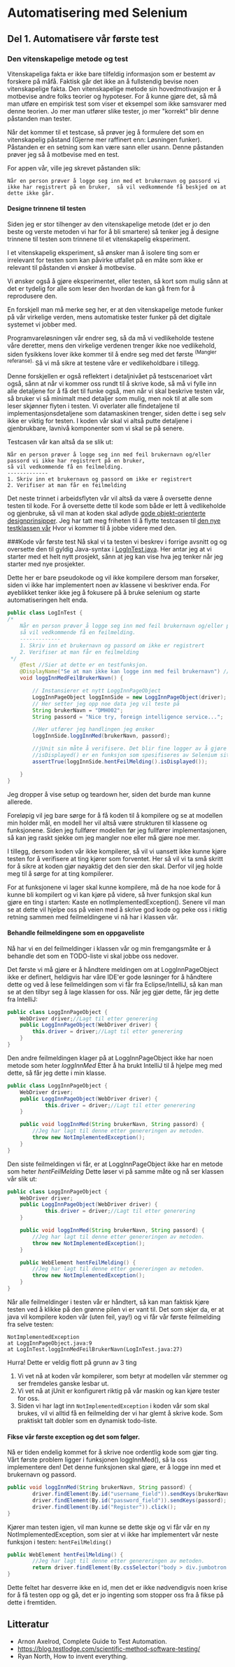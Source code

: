 # Automatisering med Selenium
## Del 1. Automatisere vår første test
### Den vitenskapelige metode og test
Vitenskapeliga fakta er ikke bare tilfeldig informasjon som er bestemt av forskere på måfå.
Faktisk går det ikke an å fullstendig bevise noen vitenskapelige fakta.
Den vitenskapelige metode sin hovedmotivasjon er å motbevise andre folks teorier og hypoteser.
For å kunne gjøre det, så må man utføre en empirisk test som viser
et eksempel som ikke samsvarer med denne teorien.
Jo mer man utfører slike tester, jo mer "korrekt" blir denne påstanden man tester.

Når det kommer til et testcase, så prøver jeg å formulere det som 
en vitenskapelig påstand (Gjerne mer raffinert enn: Løsningen funker). Påstanden er en setning som kan være sann eller usann.
Denne påstanden prøver jeg så å motbevise med en test.

For appen vår, ville jeg skrevet påstanden slik:

`Når en person prøver å logge seg inn med et brukernavn og passord vi ikke har registrert på en bruker, 
så vil vedkommende få beskjed om at dette ikke går.`

#### Designe trinnene til testen
Siden jeg er stor tilhenger av den vitenskapelige metode (det er jo den beste og verste metoden vi har for å bli smartere)
så tenker jeg å designe trinnene til testen som trinnene til et vitenskapelig eksperiment.

I et vitenskapelig eksperiment, så ønsker man å isolere ting som er irrelevant for testen som kan påvirke utfallet på en måte
som ikke er relevant til påstanden vi ønsker å motbevise.

Vi ønsker også å gjøre eksperimentet, eller testen, 
så kort som mulig sånn at det er tydelig for alle som leser den hvordan de kan gå frem for å reprodusere den.

En forskjell man må merke seg her, er at den vitenskapelige metode funker på vår virkelige verden, mens automatiske tester funker på det digitale systemet vi jobber med.

Programvareløsningen vår endrer seg, så da må vi vedlikeholde testene våre deretter, mens den virkelige verdenen trenger ikke noe vedlikehold, siden fysikkens lover ikke kommer til å endre seg med det første <sup>(Mangler referanse).</sup>
Så vi må sikre at testene våre er vedlikeholdbare i tillegg.

Denne forskjellen er også reflektert i detaljnivået på testscenarioet vårt også, 
sånn at når vi kommer oss rundt til å skrive kode, 
så må vi fylle inn alle detaljene for å få det til funke også, men når vi skal beskrive testen vår, 
så bruker vi så minimalt med detaljer som mulig, men nok til at alle som leser
skjønner flyten i testen. Vi overlater alle findetaljene til implementasjonsdetaljene som datamaskinen trenger, siden dette
i seg selv ikke er viktig for testen.
I koden vår skal vi altså putte detaljene i gjenbrukbare, lavnivå komponenter som vi skal se på senere.

Testcasen vår kan altså da se slik ut:

```
Når en person prøver å logge seg inn med feil brukernavn og/eller passord vi ikke har registrert på en bruker, 
så vil vedkommende få en feilmelding.
-------------
1. Skriv inn et brukernavn og passord om ikke er registrert
2. Verifiser at man får en feilmelding
```

Det neste trinnet i arbeidsflyten vår vil altså da være å oversette denne testen til kode.
For å oversette dette til kode som både er lett å vedlikeholde og gjenbruke, så vil man at koden skal adlyde
[gode objekt-orienterte designprinsipper](prinsipper.md).
Jeg har tatt meg friheten til å flytte testcasen til [den nye testklassen vår](../../../java-app/src/test/java/LogInTest.java)
Hvor vi kommer til å jobbe videre med den.

###Kode vår første test
Nå skal vi ta testen vi beskrev i forrige avsnitt og og oversette den til gyldig Java-syntax i [LogInTest.java](../../../java-app/src/test/java/LogInTest.java).
Her antar jeg at vi starter med et helt nytt prosjekt, sånn at jeg kan vise hva jeg tenker når jeg starter med nye prosjekter.

Dette her er bare pseudokode og vil ikke kompilere dersom man forsøker, siden vi ikke har implementert noen av klassene vi beskriver enda.
For øyeblikket tenker ikke jeg å fokusere på å bruke selenium og starte automatiseringen helt enda.
```Java
public class LogInTest {
/*
    Når en person prøver å logge seg inn med feil brukernavn og/eller passord vi ikke har registrert på en bruker,
    så vil vedkommende få en feilmelding.
    -------------
    1. Skriv inn et brukernavn og passord om ikke er registrert
    2. Verifiser at man får en feilmelding
 */
    @Test //Sier at dette er en testfunksjon.
    @DisplayName("Se at man ikke kan logge inn med feil brukernavn") // Hvordan vi vil kunne se denne testen i logger.
    void loggInnMedFeilBrukerNavn() {

        // Instansierer et nytt LoggInnPageObject
        LoggInnPageObject loggInnSide = new LoggInnPageObject(driver);
        // Her setter jeg opp noe data jeg vil teste på
        String brukerNavn = "DMH002";
        String passord = "Nice try, foreign intelligence service...";

        //Her utfører jeg handlingen jeg ønsker
        loggInnSide.loggInnMed(brukerNavn, passord);

        //jUnit sin måte å verifisere. Det blir fine logger av å gjøre det på denne måten.
        //isDisplayed() er en funksjon som spesifiseres av Selenium sitt WebElement-interface.
        assertTrue(loggInnSide.hentFeilMelding().isDisplayed());

    }
}
```
Jeg dropper å vise setup og teardown her, siden det burde man kunne allerede.

Foreløpig vil jeg bare sørge for å få koden til å kompilere og se at modellen min holder mål, en modell her vil altså være strukturen
til klassene og funksjonene. Siden jeg fullfører modellen før jeg fullfører implementasjonen, så kan jeg raskt sjekke om jeg mangler noe eller
må gjøre noe mer.

I tillegg, dersom koden vår ikke kompilerer, så vil vi uansett ikke kunne kjøre testen for å verifisere at ting kjører som forventet.
Her så vil vi ta små skritt for å sikre at koden gjør nøyaktig det den sier den skal.
Derfor vil jeg holde meg til å sørge for at ting kompilerer.

For at funksjonene vi lager skal kunne kompilere, må de ha noe kode for å kunne
bli kompilert og vi kan kjøre på videre, så hver funksjon skal kun gjøre en ting i starten: Kaste en notImplementedException().
Senere vil man se at dette vil hjelpe oss på veien med å skrive god kode og peke oss i riktig retning sammen med feilmeldingene vi nå har i klassen vår.
 
#### Behandle feilmeldingene som en oppgaveliste
Nå har vi en del feilmeldinger i klassen vår og min fremgangsmåte er å behandle det som en TODO-liste vi skal jobbe oss nedover.

Det første vi må gjøre er å håndtere meldingen om at LoggInnPageObject ikke er definert, heldigvis har våre IDE'er gode løsninger for å håndtere dette og 
ved å lese feilmeldingen som vi får fra Eclipse/IntelliJ, så kan man se at den tilbyr seg å lage klassen for oss.
Når jeg gjør dette, får jeg dette fra IntelliJ:
```java
public class LoggInnPageObject {
    WebDriver driver;//Lagt til etter generering
    public LoggInnPageObject(WebDriver driver) {
        this.driver = driver;//Lagt til etter generering
    }
}
```
Den andre feilmeldingen klager på at LoggInnPageObject ikke har noen metode som heter _loggInnMed_
Etter å ha brukt IntelliJ til å hjelpe meg med dette, så får jeg dette i min klasse.
```java
public class LoggInnPageObject {
    WebDriver driver;
    public LoggInnPageObject(WebDriver driver) {
            this.driver = driver;//Lagt til etter generering
    }

    public void loggInnMed(String brukerNavn, String passord) {
        //Jeg har lagt til denne etter genereringen av metoden.
        throw new NotImplementedException();
    }
}
```

Den siste feilmeldingen vi får, er at LoggInnPageObject ikke har en metode som heter _hentFeilMelding_
Dette løser vi på samme måte og nå ser klassen vår slik ut:
```java
public class LoggInnPageObject {
    WebDriver driver;
    public LoggInnPageObject(WebDriver driver) {
            this.driver = driver;//Lagt til etter generering
    }

    public void loggInnMed(String brukerNavn, String passord) {
        //Jeg har lagt til denne etter genereringen av metoden.
        throw new NotImplementedException();
    }

    public WebElement hentFeilMelding() {
        //Jeg har lagt til denne etter genereringen av metoden.
        throw new NotImplementedException();
    }
}
```

Når alle feilmeldinger i testen vår er håndtert, så kan man faktisk kjøre testen ved å klikke på den grønne pilen vi er vant til.
Det som skjer da, er at java vil kompilere koden vår (uten feil, yay!) og vi får vår første feilmelding fra selve testen:
```
NotImplementedException
at LoggInnPageObject.java:9
at LogInTest.loggInnMedFeilBrukerNavn(LogInTest.java:27)
```
Hurra! Dette er veldig flott på grunn av 3 ting
1. Vi vet nå at koden vår kompilerer, som betyr at modellen vår stemmer og ser fremdeles ganske lesbar ut.
2. Vi vet nå at jUnit er konfigurert riktig på vår maskin og kan kjøre tester for oss.
3. Siden vi har lagt inn `NotImplementedException` i koden vår som skal brukes, vil vi alltid få en feilmelding der vi har glemt å skrive kode. Som praktiskt talt dobler som en dynamisk todo-liste.

#### Fikse vår første exception og det som følger.
Nå er tiden endelig kommet for å skrive noe ordentlig kode som gjør ting.
Vårt første problem ligger i funksjonen loggInnMed(), så la oss implementere den!
Det denne funksjonen skal gjøre, er å logge inn med et brukernavn og passord.
```java
public void loggInnMed(String brukerNavn, String passord) {
        driver.findElement(By.id("username_field")).sendKeys(brukerNavn);
        driver.findElement(By.id("password_field")).sendKeys(passord);
        driver.findElement(By.id("Register")).click();
}
```
Kjører man testen igjen, vil man kunne se dette skje og vi får vår
en ny NotImplementedException, som sier at vi ikke har implementert vår neste funksjon i testen: `hentFeilMelding()`
```java
public WebElement hentFeilMelding() {
        //Jeg har lagt til denne etter genereringen av metoden.
        return driver.findElement(By.cssSelector("body > div.jumbotron > div > div > div > div.alert.alert-danger"));
}
```
Dette feltet har desverre ikke en id, men det er ikke nødvendigvis noen krise for å få testen opp og gå, det er jo ingenting som stopper oss fra å fikse på dette i fremtiden.


## Litteratur
* Arnon Axelrod, Complete Guide to Test Automation.
* https://blog.testlodge.com/scientific-method-software-testing/
* Ryan North, How to invent everything.
 
